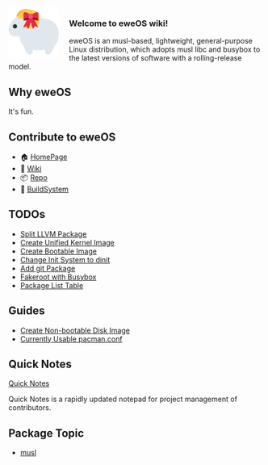<img src="/uploads/logo.png" alt="eweOS Logo" width="100" style="float: left; margin-right: 20px;"/>

### **Welcome to eweOS wiki!**

eweOS is an musl-based, lightweight, general-purpose Linux distribution, which adopts musl libc and busybox to the latest versions of software with a rolling-release model.

## Why eweOS

It's fun.

## Contribute to eweOS

* :house: [HomePage](https://os.ewe.moe)
* :notebook_with_decorative_cover: [Wiki](https://os-wiki.ewe.moe)
* :package: [Repo](https://os-repo.ewe.moe)
* :hammer: [BuildSystem](https://os-build.ewe.moe)

## TODOs

- [Split LLVM Package](/todos/llvm-split)
- [Create Unified Kernel Image](/todos/uni-kernel-image)
- [Create Bootable Image](/todos/bootable-image)
- [Change Init System to dinit](/todos/move-to-dinit)
- [Add git Package](/todos/add-git)
- [Fakeroot with Busybox](/todo/fakeroot-busybox)
- [Package List Table](https://docs.google.com/spreadsheets/d/1jUk64g5y9nh-wKk9xs8V5Ydt59ddO4aU_L-KtZ9hnVY/edit?usp=sharing)

## Guides

- [Create Non-bootable Disk Image](/guides/create-nbootable-image)
- [Currently Usable pacman.conf](/guides/usable-pacman-conf)

## Quick Notes

[Quick Notes](/quick-notes)

Quick Notes is a rapidly updated notepad for project management of contributors.

## Package Topic

- [musl](/musl)